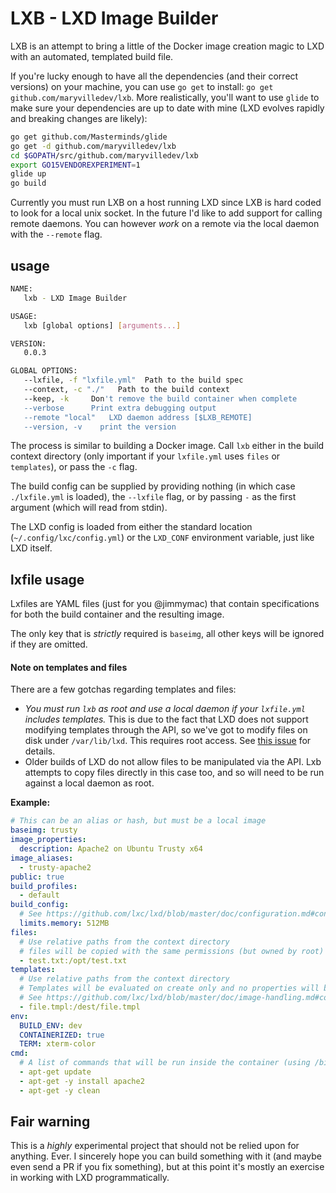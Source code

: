 # LXB - LXD Image Builder

LXB is an attempt to bring a little of the Docker image creation magic to LXD with an automated, templated build file.

If you're lucky enough to have all the dependencies (and their correct versions) on your machine, you can use `go get` to install: `go get github.com/maryvilledev/lxb`. More realistically, you'll want to use `glide` to make sure your dependencies are up to date with mine (LXD evolves rapidly and breaking changes are likely):
```bash
go get github.com/Masterminds/glide
go get -d github.com/maryvilledev/lxb
cd $GOPATH/src/github.com/maryvilledev/lxb
export GO15VENDOREXPERIMENT=1
glide up
go build
```

Currently you must run LXB on a host running LXD since LXB is hard coded to look for a local unix socket. In the future I'd like to add support for calling remote daemons. You can however _work_ on a remote via the local daemon with the `--remote` flag.

## usage
```bash
NAME:
   lxb - LXD Image Builder

USAGE:
   lxb [global options] [arguments...]

VERSION:
   0.0.3

GLOBAL OPTIONS:
   --lxfile, -f "lxfile.yml"  Path to the build spec
   --context, -c "./"   Path to the build context
   --keep, -k     Don't remove the build container when complete
   --verbose      Print extra debugging output
   --remote "local"   LXD daemon address [$LXB_REMOTE]
   --version, -v    print the version
```
The process is similar to building a Docker image. Call `lxb` either in the build context directory (only important if your `lxfile.yml` uses `files` or `templates`), or pass the `-c` flag.

The build config can be supplied by providing nothing (in which case `./lxfile.yml` is loaded), the `--lxfile` flag, or by passing `-` as the first argument (which will read from stdin).

The LXD config is loaded from either the standard location (`~/.config/lxc/config.yml`) or the `LXD_CONF` environment variable, just like LXD itself.

## lxfile usage
Lxfiles are YAML files (just for you @jimmymac) that contain specifications for both the build container and the resulting image.

The only key that is _strictly_ required is `baseimg`, all other keys will be ignored if they are omitted.

#### Note on templates and files
There are a few gotchas regarding templates and files:

  - *You must run `lxb` as root and use a local daemon if your `lxfile.yml` includes templates.* This is due to the fact that LXD does not support modifying templates through the API, so we've got to modify files on disk under `/var/lib/lxd`. This requires root access. See [this issue](https://github.com/lxc/lxd/issues/1729) for details.
  - Older builds of LXD do not allow files to be manipulated via the API. Lxb attempts to copy files directly in this case too, and so will need to be run against a local daemon as root.

**Example:**

```yaml
# This can be an alias or hash, but must be a local image
baseimg: trusty
image_properties:
  description: Apache2 on Ubuntu Trusty x64
image_aliases:
  - trusty-apache2
public: true
build_profiles:
  - default
build_config:
  # See https://github.com/lxc/lxd/blob/master/doc/configuration.md#container-configuration
  limits.memory: 512MB
files:
  # Use relative paths from the context directory
  # files will be copied with the same permissions (but owned by root)
  - test.txt:/opt/test.txt
templates:
  # Use relative paths from the context directory
  # Templates will be evaluated on create only and no properties will be set
  # See https://github.com/lxc/lxd/blob/master/doc/image-handling.md#content
  - file.tmpl:/dest/file.tmpl
env:
  BUILD_ENV: dev
  CONTAINERIZED: true
  TERM: xterm-color
cmd:
  # A list of commands that will be run inside the container (using /bin/sh)
  - apt-get update
  - apt-get -y install apache2
  - apt-get -y clean
```

## Fair warning
This is a _highly_ experimental project that should not be relied upon for anything. Ever. I sincerely hope you can build something with it (and maybe even send a PR if you fix something), but at this point it's mostly an exercise in working with LXD programmatically.
